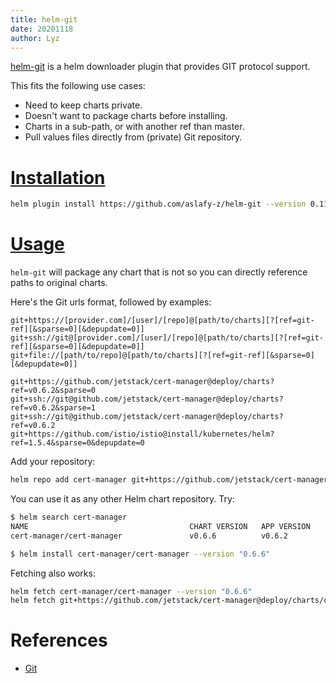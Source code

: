 ```yaml
---
title: helm-git
date: 20201118
author: Lyz
---
```


[helm-git](https://github.com/aslafy-z/helm-git) is a helm downloader plugin
that provides GIT protocol support.

This fits the following use cases:

* Need to keep charts private.
* Doesn't want to package charts before installing.
* Charts in a sub-path, or with another ref than master.
* Pull values files directly from (private) Git repository.

# [Installation](https://github.com/aslafy-z/helm-git#install)

```bash
helm plugin install https://github.com/aslafy-z/helm-git --version 0.11.1
```

# [Usage](https://github.com/aslafy-z/helm-git#usage)

`helm-git` will package any chart that is not so you can directly reference
paths to original charts.

Here's the Git urls format, followed by examples:

```
git+https://[provider.com]/[user]/[repo]@[path/to/charts][?[ref=git-ref][&sparse=0][&depupdate=0]]
git+ssh://git@[provider.com]/[user]/[repo]@[path/to/charts][?[ref=git-ref][&sparse=0][&depupdate=0]]
git+file://[path/to/repo]@[path/to/charts][?[ref=git-ref][&sparse=0][&depupdate=0]]

git+https://github.com/jetstack/cert-manager@deploy/charts?ref=v0.6.2&sparse=0
git+ssh://git@github.com/jetstack/cert-manager@deploy/charts?ref=v0.6.2&sparse=1
git+ssh://git@github.com/jetstack/cert-manager@deploy/charts?ref=v0.6.2
git+https://github.com/istio/istio@install/kubernetes/helm?ref=1.5.4&sparse=0&depupdate=0
```

Add your repository:

```bash
helm repo add cert-manager git+https://github.com/jetstack/cert-manager@deploy/charts?ref=v0.6.2
```

You can use it as any other Helm chart repository. Try:

```bash
$ helm search cert-manager
NAME                                    CHART VERSION   APP VERSION     DESCRIPTION
cert-manager/cert-manager               v0.6.6          v0.6.2          A Helm chart for cert-manager

$ helm install cert-manager/cert-manager --version "0.6.6"
```

Fetching also works:

```bash
helm fetch cert-manager/cert-manager --version "0.6.6"
helm fetch git+https://github.com/jetstack/cert-manager@deploy/charts/cert-manager-v0.6.2.tgz?ref=v0.6.2
```

# References

* [Git](https://github.com/aslafy-z/helm-git)

